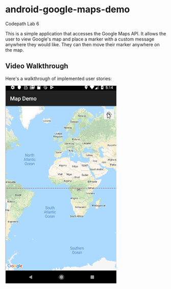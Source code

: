 android-google-maps-demo
========================
Codepath Lab 6

This is a simple application that accesses the Google Maps API. It allows the user to view Google's map and place a marker with a custom message anywhere they would like. They can then move their marker anywhere on the map. 

## Video Walkthrough

Here's a walkthrough of implemented user stories:

<img src="https://github.com/leviwp48/CodePathLab6/blob/master/CodePathLab6.gif" />
